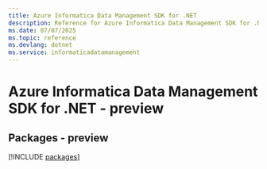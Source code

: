 ```yaml
---
title: Azure Informatica Data Management SDK for .NET
description: Reference for Azure Informatica Data Management SDK for .NET
ms.date: 07/07/2025
ms.topic: reference
ms.devlang: dotnet
ms.service: informaticadatamanagement
---
```

# Azure Informatica Data Management SDK for .NET - preview
## Packages - preview
[!INCLUDE [packages](informatica-data-management-index.md)]